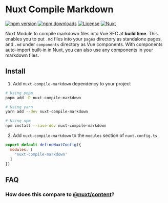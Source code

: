 # Nuxt Compile Markdown


[![npm version][npm-version-src]][npm-version-href]
[![npm downloads][npm-downloads-src]][npm-downloads-href]
[![License][license-src]][license-href]
[![Nuxt][nuxt-src]][nuxt-href]

Nuxt Module to compile markdown files into Vue SFC at **build time**. This enables you to put `.md` files into your `pages` directory as standalone pages, and `.md` under `components` directory as Vue components. With components auto-import built-in in Nuxt, you can also use any components in your markdown files.

## Install

1. Add `nuxt-compile-markdown` dependency to your project

```bash
# Using pnpm
pnpm add -D nuxt-compile-markdown

# Using yarn
yarn add --dev nuxt-compile-markdown

# Using npm
npm install --save-dev nuxt-compile-markdown
```

2. Add `nuxt-compile-markdown` to the `modules` section of `nuxt.config.ts`

```js
export default defineNuxtConfig({
  modules: [
    'nuxt-compile-markdown'
  ]
})
```

## FAQ

### How does this compare to [@nuxt/content](https://content.nuxtjs.org/)?



<!-- Badges -->
[npm-version-src]: https://img.shields.io/npm/v/nuxt-compile-markdown/latest.svg?style=flat&colorA=18181B&colorB=28CF8D
[npm-version-href]: https://npmjs.com/package/nuxt-compile-markdown

[npm-downloads-src]: https://img.shields.io/npm/dm/nuxt-compile-markdown.svg?style=flat&colorA=18181B&colorB=28CF8D
[npm-downloads-href]: https://npmjs.com/package/nuxt-compile-markdown

[license-src]: https://img.shields.io/npm/l/nuxt-compile-markdown.svg?style=flat&colorA=18181B&colorB=28CF8D
[license-href]: https://npmjs.com/package/nuxt-compile-markdown

[nuxt-src]: https://img.shields.io/badge/Nuxt-18181B?logo=nuxt.js
[nuxt-href]: https://nuxt.com

